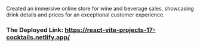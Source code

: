Created an immersive online store for wine and beverage sales, showcasing drink details and prices for an exceptional customer experience. 


### The Deployed Link: https://react-vite-projects-17-cocktails.netlify.app/
